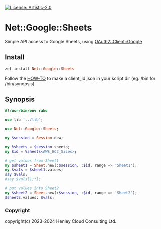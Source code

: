 [![License: Artistic-2.0](https://img.shields.io/badge/License-Artistic%202.0-0298c3.svg)](https://opensource.org/licenses/Artistic-2.0)

# Net::Google::Sheets

Simple API access to Google Sheets, using [OAuth2::Client::Google](https://github.com/bduggan/p6-oauth2-client-google)

## Install
```raku
zef install Net::Google::Sheets 
```

Follow the [HOW-TO](https://raku.land/cpan:BDUGGAN/OAuth2::Client::Google#quick-how-to) to make a client_id.json in your script
dir (eg. /bin for /bin/synopsis)

## Synopsis 
```raku
#!/usr/bin/env raku

use lib '../lib';

use Net::Google::Sheets;

my $session = Session.new;

my %sheets = $session.sheets;
my $id = %sheets<AWS_EC2_Sizes>;

# get values from Sheet1
my $sheet1 = Sheet.new(:$session, :$id, range => 'Sheet1');
my $vals = $sheet1.values;
say $vals;
#say $vals[1;*];

# put values into Sheet2
my $sheet2 = Sheet.new(:$session, :$id, range => 'Sheet2');
$sheet2.values: $vals;
```

### Copyright
copyright(c) 2023-2024 Henley Cloud Consulting Ltd.
